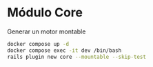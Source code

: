 # Módulo Core

Generar un motor montable
```sh
docker compose up -d
docker compose exec -it dev /bin/bash
rails plugin new core --mountable --skip-test
```
